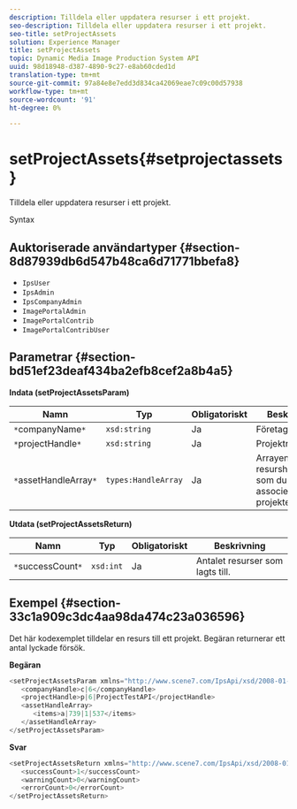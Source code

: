 ```yaml
---
description: Tilldela eller uppdatera resurser i ett projekt.
seo-description: Tilldela eller uppdatera resurser i ett projekt.
seo-title: setProjectAssets
solution: Experience Manager
title: setProjectAssets
topic: Dynamic Media Image Production System API
uuid: 98d18948-d387-4890-9c27-e8ab60cded1d
translation-type: tm+mt
source-git-commit: 97a84e8e7edd3d834ca42069eae7c09c00d57938
workflow-type: tm+mt
source-wordcount: '91'
ht-degree: 0%

---
```



# setProjectAssets{#setprojectassets}

Tilldela eller uppdatera resurser i ett projekt.

Syntax

## Auktoriserade användartyper {#section-8d87939db6d547b48ca6d71771bbefa8}

* `IpsUser`
* `IpsAdmin`
* `IpsCompanyAdmin`
* `ImagePortalAdmin`
* `ImagePortalContrib`
* `ImagePortalContribUser`

## Parametrar {#section-bd51ef23deaf434ba2efb8cef2a8b4a5}

**Indata (setProjectAssetsParam)**

| Namn | Typ | Obligatoriskt | Beskrivning |
|---|---|---|---|
| `*`companyName`*` | `xsd:string` | Ja | Företagshandtag. |
| `*`projectHandle`*` | `xsd:string` | Ja | Projektreferens. |
| `*`assetHandleArray`*` | `types:HandleArray` | Ja | Arrayen med resurshandtag som du vill associera med projektet. |

**Utdata (setProjectAssetsReturn)**

| Namn | Typ | Obligatoriskt | Beskrivning |
|---|---|---|---|
| `*`successCount`*` | `xsd:int` | Ja | Antalet resurser som lagts till. |

## Exempel {#section-33c1a909c3dc4aa98da474c23a036596}

Det här kodexemplet tilldelar en resurs till ett projekt. Begäran returnerar ett antal lyckade försök.

**Begäran**

```java
<setProjectAssetsParam xmlns="http://www.scene7.com/IpsApi/xsd/2008-01-15">
   <companyHandle>c|6</companyHandle>
   <projectHandle>p|6|ProjectTestAPI</projectHandle>
   <assetHandleArray>
      <items>a|739|1|537</items>
   </assetHandleArray>
</setProjectAssetsParam>
```

**Svar**

```java
<setProjectAssetsReturn xmlns="http://www.scene7.com/IpsApi/xsd/2008-01-15">
   <successCount>1</successCount>
   <warningCount>0</warningCount>
   <errorCount>0</errorCount>
</setProjectAssetsReturn>
```

